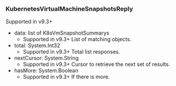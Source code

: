 ### KubernetesVirtualMachineSnapshotsReply
Supported in v9.3+

- data: list of K8sVmSnapshotSummarys
  - Supported in v9.3+
List of matching objects.
- total: System.Int32
  - Supported in v9.3+
Total list responses.
- nextCursor: System.String
  - Supported in v9.3+
Cursor to retrieve the next set of results.
- hasMore: System.Boolean
  - Supported in v9.3+
If there is more.
